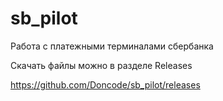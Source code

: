 # sb_pilot
Работа с платежными терминалами сбербанка

Скачать файлы можно в разделе Releases

https://github.com/Doncode/sb_pilot/releases
